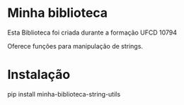 # Minha biblioteca

Esta Biblioteca foi criada durante a formação UFCD 10794

Oferece funções para manipulação de strings.

# Instalação

pip install minha-biblioteca-string-utils